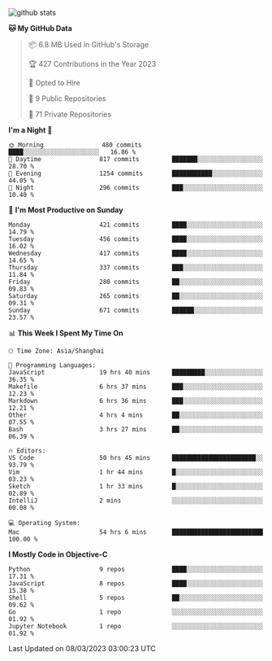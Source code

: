 
![github stats](https://github-readme-stats.vercel.app/api?username=ChesterYue&show_icons=true&count_private=true)

<!-- ![wakatime](https://github-readme-stats.vercel.app/api/wakatime?username=ChesterYue&layout=compact) -->

<!-- ![wakatime](https://github-readme-stats.vercel.app/api/top-langs/?username=ChesterYue&layout=compact) -->

<!--START_SECTION:waka-->
**🐱 My GitHub Data** 

> 📦 6.8 MB Used in GitHub's Storage 
 > 
> 🏆 427 Contributions in the Year 2023
 > 
> 💼 Opted to Hire
 > 
> 📜 9 Public Repositories 
 > 
> 🔑 71 Private Repositories 
 > 
**I'm a Night 🦉** 

```text
🌞 Morning                480 commits         ████░░░░░░░░░░░░░░░░░░░░░   16.86 % 
🌆 Daytime                817 commits         ███████░░░░░░░░░░░░░░░░░░   28.70 % 
🌃 Evening                1254 commits        ███████████░░░░░░░░░░░░░░   44.05 % 
🌙 Night                  296 commits         ███░░░░░░░░░░░░░░░░░░░░░░   10.40 % 
```
📅 **I'm Most Productive on Sunday** 

```text
Monday                   421 commits         ████░░░░░░░░░░░░░░░░░░░░░   14.79 % 
Tuesday                  456 commits         ████░░░░░░░░░░░░░░░░░░░░░   16.02 % 
Wednesday                417 commits         ████░░░░░░░░░░░░░░░░░░░░░   14.65 % 
Thursday                 337 commits         ███░░░░░░░░░░░░░░░░░░░░░░   11.84 % 
Friday                   280 commits         ██░░░░░░░░░░░░░░░░░░░░░░░   09.83 % 
Saturday                 265 commits         ██░░░░░░░░░░░░░░░░░░░░░░░   09.31 % 
Sunday                   671 commits         ██████░░░░░░░░░░░░░░░░░░░   23.57 % 
```


📊 **This Week I Spent My Time On** 

```text
🕑︎ Time Zone: Asia/Shanghai

💬 Programming Languages: 
JavaScript               19 hrs 40 mins      █████████░░░░░░░░░░░░░░░░   36.35 % 
Makefile                 6 hrs 37 mins       ███░░░░░░░░░░░░░░░░░░░░░░   12.23 % 
Markdown                 6 hrs 36 mins       ███░░░░░░░░░░░░░░░░░░░░░░   12.21 % 
Other                    4 hrs 4 mins        ██░░░░░░░░░░░░░░░░░░░░░░░   07.55 % 
Bash                     3 hrs 27 mins       ██░░░░░░░░░░░░░░░░░░░░░░░   06.39 % 

🔥 Editors: 
VS Code                  50 hrs 45 mins      ███████████████████████░░   93.79 % 
Vim                      1 hr 44 mins        █░░░░░░░░░░░░░░░░░░░░░░░░   03.23 % 
Sketch                   1 hr 33 mins        █░░░░░░░░░░░░░░░░░░░░░░░░   02.89 % 
IntelliJ                 2 mins              ░░░░░░░░░░░░░░░░░░░░░░░░░   00.08 % 

💻 Operating System: 
Mac                      54 hrs 6 mins       █████████████████████████   100.00 % 
```

**I Mostly Code in Objective-C** 

```text
Python                   9 repos             ████░░░░░░░░░░░░░░░░░░░░░   17.31 % 
JavaScript               8 repos             ████░░░░░░░░░░░░░░░░░░░░░   15.38 % 
Shell                    5 repos             ██░░░░░░░░░░░░░░░░░░░░░░░   09.62 % 
Go                       1 repo              ░░░░░░░░░░░░░░░░░░░░░░░░░   01.92 % 
Jupyter Notebook         1 repo              ░░░░░░░░░░░░░░░░░░░░░░░░░   01.92 % 
```




 Last Updated on 08/03/2023 03:00:23 UTC
<!--END_SECTION:waka-->